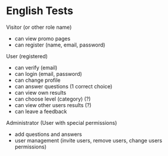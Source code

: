 # English Tests

Visitor (or other role name)
- can view promo pages 
- can register (name, email, password)

User (registered)
- can verify (email)
- can login (email, password)
- can change profile
- can answer questions (1 correct choice)
- can view own results
- can choose level (category) (?)
- can view other users results (?)
- can leave a feedback

Administrator (User with special permissions)
- add questions and answers
- user management (invite users, remove users, change users permissions) 
